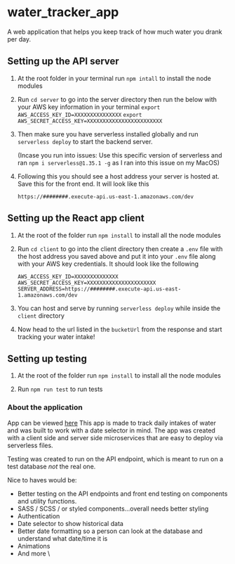 # water_tracker_app

A web application that helps you keep track of how much water you drank per day.

## Setting up the API server

1. At the root folder in your terminal run `npm intall` to install the node modules

2. Run `cd server` to go into the server directory then run the below with your AWS key information in your terminal
   `export AWS_ACCESS_KEY_ID=XXXXXXXXXXXXXXX`
   `export AWS_SECRET_ACCESS_KEY=XXXXXXXXXXXXXXXXXXXXXXXX`

3. Then make sure you have serverless installed globally and run `serverless deploy` to start the backend server.

   (Incase you run into issues: Use this specific version of serverless and ran `npm i serverless@1.35.1 -g` as I ran into this issue on my MacOS)

4. Following this you should see a host address your server is hosted at. Save this for the front end. It will look like this

   ```
   https://########.execute-api.us-east-1.amazonaws.com/dev
   ```


## Setting up the React app client

1. At the root of the folder run `npm install` to install all the node modules

2. Run `cd client` to go into the client directory then create a `.env` file with the host address you saved above and put it into your `.env` file along with your AWS key credentials. It should look like the following

   ```
   AWS_ACCESS_KEY_ID=XXXXXXXXXXXXXX
   AWS_SECRET_ACCESS_KEY=XXXXXXXXXXXXXXXXXXXXXX
   SERVER_ADDRESS=https://########.execute-api.us-east-1.amazonaws.com/dev
   ```

3. You can host and serve by running `serverless deploy` while inside the `client` directory

4. Now head to the url listed in the `bucketUrl` from the response and start tracking your water intake!


## Setting up testing
1. At the root of the folder run `npm install` to install all the node modules

2. Run `npm run test` to run tests


### About the application
App can be viewed [here](http://website-fpe0zhk.s3-website.us-east-1.amazonaws.com/)
This app is made to track daily intakes of water and was built to work with a date selector in mind. The app was created with a client side and server side microservices that are easy to deploy via serverless files.

Testing was created to run on the API endpoint, which is meant to run on a test database *not* the real one.

Nice to haves would be:
* Better testing on the API endpoints and front end testing on components and utility functions. 
* SASS / SCSS / or styled components...overall needs better styling
* Authentication
* Date selector to show historical data
* Better date formatting so a person can look at the database and understand what date/time it is
* Animations
* And more
\